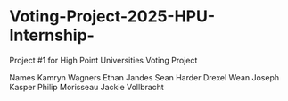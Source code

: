 # Voting-Project-2025-HPU-Internship-
Project #1 for High Point Universities Voting Project

Names
Kamryn Wagners
Ethan Jandes
Sean Harder
Drexel Wean
Joseph Kasper
Philip Morisseau
Jackie Vollbracht